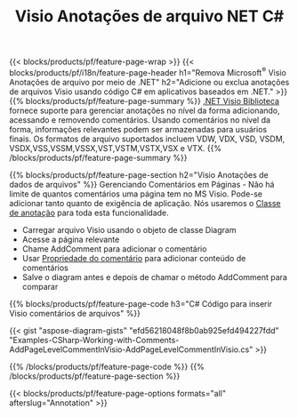 ﻿---
title: Visio Anotações de arquivo NET C#
url: /pt/net/annotation/
description: Adicione ou remova a anotação de dados de Visio com apenas algumas linhas de código C#.
---
{{< blocks/products/pf/feature-page-wrap >}}
{{< blocks/products/pf/i18n/feature-page-header h1="Remova Microsoft<sup>&reg;</sup> Visio Anotações de arquivo por meio de .NET" h2="Adicione ou exclua anotações de arquivos Visio usando código C# em aplicativos baseados em .NET." >}}
{{% blocks/products/pf/feature-page-summary %}}
[.NET Visio Biblioteca](/diagram/net/) fornece suporte para gerenciar anotações no nível da forma adicionando, acessando e removendo comentários. Usando comentários no nível da forma, informações relevantes podem ser armazenadas para usuários finais. Os formatos de arquivo suportados incluem VDW, VDX, VSD, VSDM, VSDX,VSS,VSSM,VSSX,VST,VSTM,VSTX,VSX e VTX.
{{% /blocks/products/pf/feature-page-summary %}}

{{% blocks/products/pf/feature-page-section h2="Visio Anotações de dados de arquivos" %}}
Gerenciando Comentários em Páginas - Não há limite de quantos comentários uma página tem no MS Visio. Pode-se adicionar tanto quanto de exigência de aplicação. Nós usaremos o [Classe de anotação](https://apireference.aspose.com/diagram/net/aspose.diagram/annotation) para toda esta funcionalidade.

+ Carregar arquivo Visio usando o objeto de classe Diagram
+ Acesse a página relevante 
+ Chame AddComment para adicionar o comentário
+ Usar [Propriedade do comentário](https://apireference.aspose.com/diagram/net/aspose.diagram/annotation/properties/comment) para adicionar conteúdo de comentários 
+ Salve o diagram antes e depois de chamar o método AddComment para comparar

{{% blocks/products/pf/feature-page-code h3="C# Código para inserir Visio comentários de arquivos" %}}

{{< gist "aspose-diagram-gists" "efd56218048f8b0ab925efd494227fdd" "Examples-CSharp-Working-with-Comments-AddPageLevelCommentInVisio-AddPageLevelCommentInVisio.cs" >}}

{{% /blocks/products/pf/feature-page-code %}}
{{% /blocks/products/pf/feature-page-section %}}

{{< blocks/products/pf/feature-page-options formats="all" afterslug="Annotation" >}}